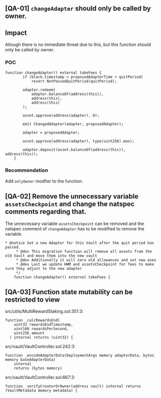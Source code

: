 ## [QA-01] `changeAdapter` should only be called by owner.

## Impact

Altough there is no immediate threat due to this, but this function should only be called by owner. 

### POC

```solidity
function changeAdapter() external takeFees {
        if (block.timestamp < proposedAdapterTime + quitPeriod)
            revert NotPassedQuitPeriod(quitPeriod);

        adapter.redeem(
            adapter.balanceOf(address(this)),
            address(this),
            address(this)
        );

        asset.approve(address(adapter), 0);

        emit ChangedAdapter(adapter, proposedAdapter);

        adapter = proposedAdapter;

        asset.approve(address(adapter), type(uint256).max);

        adapter.deposit(asset.balanceOf(address(this)), address(this));
    }
```

### Recommendation

Add `onlyOwner` modfier to the function.

## [QA-02] Remove the unnecessary variable `assetsCheckpoint` and change the natspec comments regarding that.

The unnecessary variable `assetsCheckpoint` can be removed and the natspec comment of `changeAdapter` has to be modified to remove the variable.

```solidity
* @notice Set a new Adapter for this Vault after the quit period has passed.
     * @dev This migration function will remove all assets from the old Vault and move them into the new vault
     * @dev Additionally it will zero old allowances and set new ones
     * @dev Last we update HWM and assetsCheckpoint for fees to make sure they adjust to the new adapter
     */
    function changeAdapter() external takeFees {
```

## [QA-03] Function state mutability can be restricted to view

src/utils/MultiRewardStaking.sol:351:3:

```solidity
function _calcRewardsEnd(
    uint32 rewardsEndTimestamp,
    uint160 rewardsPerSecond,
    uint256 amount
  ) internal returns (uint32) {
```

src/vault/VaultController.sol:242:3:

```solidity
function _encodeAdapterData(DeploymentArgs memory adapterData, bytes memory baseAdapterData)
    internal
    returns (bytes memory)
```

src/vault/VaultController.sol:667:3:

```solidity
function _verifyCreatorOrOwner(address vault) internal returns (VaultMetadata memory metadata) {
```